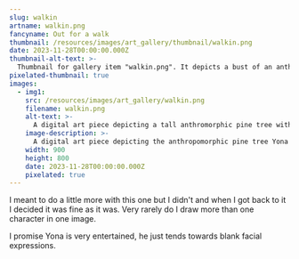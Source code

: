 ```yaml
---
slug: walkin
artname: walkin.png
fancyname: Out for a walk
thumbnail: /resources/images/art_gallery/thumbnail/walkin.png
date: 2023-11-28T00:00:00.000Z
thumbnail-alt-text: >-
  Thumbnail for gallery item "walkin.png". It depicts a bust of an anthropomorphic pine tree.
pixelated-thumbnail: true
images:
  - img1:
    src: /resources/images/art_gallery/walkin.png
    filename: walkin.png
    alt-text: >-
      A digital art piece depicting a tall anthromorphic pine tree with an appearance similar to a hedgehog, walking alongside a relatively short anthropomorphic deer.
    image-description: >-
      A digital art piece depicting the anthropomorphic pine tree Yona with an appearance similar to a hedgehog. He is wearing a beige low cut shirt and a teal pencil skirt. He is also wearing a grey mechanical part on his upper left arm, and two jet thrusters are floating behind him. He is walking forwards with a short gait and looking down towards his friend, the anthropomorphic deer Ocha. She is wearing a green sweater with a purple skirt and lighter purple leg warmers. Her light blonde hair is tied into a ponytail by a flower with light blue petals and two large green leaves. She is looking up at him and talking enthusiastically. Her right hand is gesturing and her left hand is held to her body, below her chest.
    width: 900
    height: 800
    date: 2023-11-28T00:00:00.000Z
    pixelated: true
---
```

<p>
	I meant to do a little more with this one but I didn't and when I got back to it I decided it was fine as it was. Very rarely do I draw more than one character in one image.
</p>
<p>
	I promise Yona is very entertained, he just tends towards blank facial expressions.
</p>
